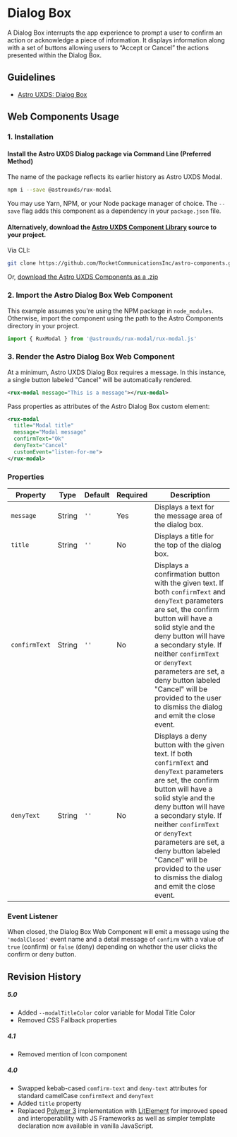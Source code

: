 # Dialog Box

A Dialog Box interrupts the app experience to prompt a user to confirm an action or acknowledge a piece of information. It displays information along with a set of buttons allowing users to “Accept or Cancel” the actions presented within the Dialog Box.

## Guidelines

-   [Astro UXDS: Dialog Box](https://astrouxds.com/ui-components/dialog-box)

## Web Components Usage

### 1. Installation

#### Install the Astro UXDS Dialog package via Command Line (Preferred Method)

The name of the package reflects its earlier history as Astro UXDS Modal.

```sh
npm i --save @astrouxds/rux-modal
```

You may use Yarn, NPM, or your Node package manager of choice. The `--save` flag adds this component as a dependency in your `package.json` file.

#### **Alternatively**, download the [Astro UXDS Component Library](https://github.com/RocketCommunicationsInc/astro-components/) source to your project.

Via CLI:

```sh
git clone https://github.com/RocketCommunicationsInc/astro-components.git
```

Or, [download the Astro UXDS Components as a .zip](https://github.com/RocketCommunicationsInc/astro-components/archive/master.zip)

### 2. Import the Astro Dialog Box Web Component

This example assumes you're using the NPM package in `node_modules`. Otherwise, import the component using the path to the Astro Components directory in your project.

```javascript
import { RuxModal } from '@astrouxds/rux-modal/rux-modal.js'
```

### 3. Render the Astro Dialog Box Web Component

At a minimum, Astro UXDS Dialog Box requires a message. In this instance, a single button labeled "Cancel" will be automatically rendered.

```xml
<rux-modal message="This is a message"></rux-modal>
```

Pass properties as attributes of the Astro Dialog Box custom element:

```xml
<rux-modal
  title="Modal title"
  message="Modal message"
  confirmText="Ok"
  denyText="Cancel"
  customEvent="listen-for-me">
</rux-modal>
```

### Properties

| Property      | Type   | Default | Required | Description                                                                                                                                                                                                                                                                                                                                                                     |
| ------------- | ------ | ------- | -------- | ------------------------------------------------------------------------------------------------------------------------------------------------------------------------------------------------------------------------------------------------------------------------------------------------------------------------------------------------------------------------------- |
| `message`     | String | `''`    | Yes      | Displays a text for the message area of the dialog box.                                                                                                                                                                                                                                                                                                                         |
| `title`       | String | `''`    | No       | Displays a title for the top of the dialog box.                                                                                                                                                                                                                                                                                                                                 |
| `confirmText` | String | `''`    | No       | Displays a confirmation button with the given text. If both `confirmText` and `denyText` parameters are set, the confirm button will have a solid style and the deny button will have a secondary style. If neither `confirmText` or `denyText` parameters are set, a deny button labeled "Cancel" will be provided to the user to dismiss the dialog and emit the close event. |
| `denyText`    | String | `''`    | No       | Displays a deny button with the given text. If both `confirmText` and `denyText` parameters are set, the confirm button will have a solid style and the deny button will have a secondary style. If neither `confirmText` or `denyText` parameters are set, a deny button labeled "Cancel" will be provided to the user to dismiss the dialog and emit the close event.         |

### Event Listener

When closed, the Dialog Box Web Component will emit a message using the `'modalClosed'` event name and a detail message of `confirm` with a value of `true` (confirm) or `false` (deny) depending on whether the user clicks the confirm or deny button.

## Revision History

##### **5.0**

-   Added `--modalTitleColor` color variable for Modal Title Color
-   Removed CSS Fallback properties

##### **4.1**

-   Removed mention of Icon component

##### **4.0**

-   Swapped kebab-cased `comfirm-text` and `deny-text` attributes for standard camelCase `confirmText` and `denyText`
-   Added `title` property
-   Replaced [Polymer 3](https://www.polymer-project.org) implementation with [LitElement](https://lit-element.polymer-project.org/) for improved speed and interoperability with JS Frameworks as well as simpler template declaration now available in vanilla JavaScript.
